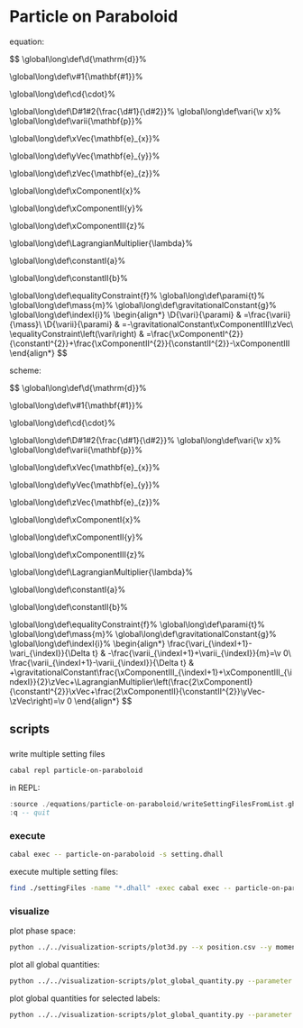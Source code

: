 # Particle on Paraboloid

equation:

$$
\global\long\def\d{\mathrm{d}}%

\global\long\def\v#1{\mathbf{#1}}%

\global\long\def\cd{\cdot}%

\global\long\def\D#1#2{\frac{\d#1}{\d#2}}%
\global\long\def\vari{\v x}%
\global\long\def\varii{\mathbf{p}}%

\global\long\def\xVec{\mathbf{e}_{x}}%

\global\long\def\yVec{\mathbf{e}_{y}}%

\global\long\def\zVec{\mathbf{e}_{z}}%

\global\long\def\xComponentI{x}%

\global\long\def\xComponentII{y}%

\global\long\def\xComponentIII{z}%

\global\long\def\LagrangianMultiplier{\lambda}%

\global\long\def\constantI{a}%

\global\long\def\constantII{b}%

\global\long\def\equalityConstraint{f}%
\global\long\def\parami{t}%
\global\long\def\mass{m}%
\global\long\def\gravitationalConstant{g}%
\global\long\def\indexI{i}%
\begin{align*}
\D{\vari}{\parami} & =\frac{\varii}{\mass}\\
\D{\varii}{\parami} & =-\gravitationalConstant\xComponentIII\zVec\\
\equalityConstraint\left(\vari\right) & =\frac{\xComponentI^{2}}{\constantI^{2}}+\frac{\xComponentII^{2}}{\constantII^{2}}-\xComponentIII
\end{align*}
$$

scheme:

$$
\global\long\def\d{\mathrm{d}}%

\global\long\def\v#1{\mathbf{#1}}%

\global\long\def\cd{\cdot}%

\global\long\def\D#1#2{\frac{\d#1}{\d#2}}%
\global\long\def\vari{\v x}%
\global\long\def\varii{\mathbf{p}}%

\global\long\def\xVec{\mathbf{e}_{x}}%

\global\long\def\yVec{\mathbf{e}_{y}}%

\global\long\def\zVec{\mathbf{e}_{z}}%

\global\long\def\xComponentI{x}%

\global\long\def\xComponentII{y}%

\global\long\def\xComponentIII{z}%

\global\long\def\LagrangianMultiplier{\lambda}%

\global\long\def\constantI{a}%

\global\long\def\constantII{b}%

\global\long\def\equalityConstraint{f}%
\global\long\def\parami{t}%
\global\long\def\mass{m}%
\global\long\def\gravitationalConstant{g}%
\global\long\def\indexI{i}%
\begin{align*}
\frac{\vari_{\indexI+1}-\vari_{\indexI}}{\Delta t} & -\frac{\varii_{\indexI+1}+\varii_{\indexI}}{m}=\v 0\\
\frac{\varii_{\indexI+1}-\varii_{\indexI}}{\Delta t} & +\gravitationalConstant\frac{\xComponentIII_{\indexI+1}+\xComponentIII_{\indexI}}{2}\zVec+\LagrangianMultiplier\left(\frac{2\xComponentI}{\constantI^{2}}\xVec+\frac{2\xComponentII}{\constantII^{2}}\yVec-\zVec\right)=\v 0
\end{align*}
$$

## scripts

###

write multiple setting files

```sh
cabal repl particle-on-paraboloid
```

in REPL:

```haskell
:source ./equations/particle-on-paraboloid/writeSettingFilesFromList.ghci
:q -- quit
```

### execute

```sh
cabal exec -- particle-on-paraboloid -s setting.dhall
```

execute multiple setting files:

```sh
find ./settingFiles -name "*.dhall" -exec cabal exec -- particle-on-paraboloid --ignore-warning -s {} \;
```

### visualize

plot phase space:

```sh
python ../../visualization-scripts/plot3d.py --x position.csv --y momentum.csv
```

plot all global quantities:

```sh
python ../../visualization-scripts/plot_global_quantity.py --parameter time.csv --data dependentVariableGlobal.csv
```

plot global quantities for selected labels:

```sh
python ../../visualization-scripts/plot_global_quantity.py --parameter time.csv --data dependentVariableGlobal.csv --labels hamiltonian dHdt power
```
